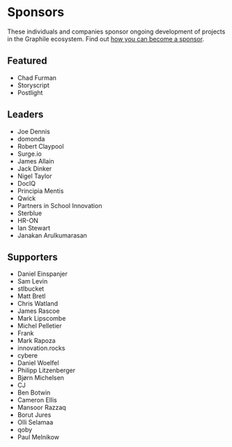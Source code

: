 # Sponsors

These individuals and companies sponsor ongoing development of projects in the
Graphile ecosystem. Find out
[how you can become a sponsor](https://graphile.org/sponsor/).

## Featured

- Chad Furman
- Storyscript
- Postlight

## Leaders

- Joe Dennis
- domonda
- Robert Claypool
- Surge.io
- James Allain
- Jack Dinker
- Nigel Taylor
- DocIQ
- Principia Mentis
- Qwick
- Partners in School Innovation
- Sterblue
- HR-ON
- Ian Stewart
- Janakan Arulkumarasan

## Supporters

- Daniel Einspanjer
- Sam Levin
- stlbucket
- Matt Bretl
- Chris Watland
- James Rascoe
- Mark Lipscombe
- Michel Pelletier
- Frank
- Mark Rapoza
- innovation.rocks
- cybere
- Daniel Woelfel
- Philipp Litzenberger
- Bjørn Michelsen
- CJ
- Ben Botwin
- Cameron Ellis
- Mansoor Razzaq
- Borut Jures
- Olli Selamaa
- qoby
- Paul Melnikow
